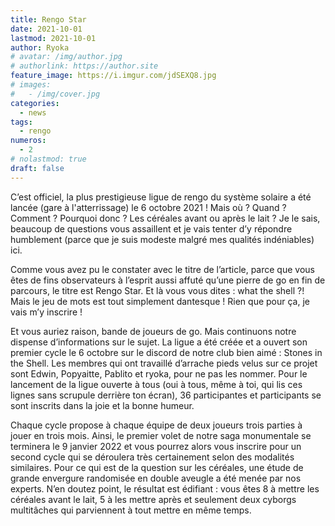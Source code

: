 ```yaml
---
title: Rengo Star
date: 2021-10-01
lastmod: 2021-10-01
author: Ryoka
# avatar: /img/author.jpg
# authorlink: https://author.site
feature_image: https://i.imgur.com/jdSEXQ8.jpg
# images:
#   - /img/cover.jpg
categories:
  - news
tags:
  - rengo
numeros: 
  - 2
# nolastmod: true
draft: false
---
```


C’est officiel, la plus prestigieuse ligue de rengo du système solaire a été lancée (gare à l'atterrissage) le 6 octobre 2021 ! Mais où ? Quand ? Comment ? Pourquoi donc ? Les céréales avant ou après le lait ? Je le sais, beaucoup de questions vous assaillent et je vais tenter d’y répondre humblement (parce que je suis modeste malgré mes qualités indéniables) ici. 

<!-- more -->

Comme vous avez pu le constater avec le titre de l’article, parce que vous êtes de fins observateurs à l’esprit aussi affuté qu’une pierre de go en fin de parcours, le titre est Rengo Star. Et là vous vous dites : what the shell ?! Mais le jeu de mots est tout simplement dantesque ! Rien que pour ça, je vais m’y inscrire ! 

Et vous auriez raison, bande de joueurs de go. Mais continuons notre dispense d’informations sur le sujet. La ligue a été créée et a ouvert son premier cycle le 6 octobre sur le discord de notre club bien aimé : Stones in the Shell. Les membres qui ont travaillé d’arrache pieds velus sur ce projet sont Edwin, Popyaitte, Pablito et ryoka, pour ne pas les nommer. Pour le lancement de la ligue ouverte à tous (oui à tous, même à toi, qui lis ces lignes sans scrupule derrière ton écran), 36 participantes et participants se sont inscrits dans la joie et la bonne humeur.

Chaque cycle propose à chaque équipe de deux joueurs trois parties à jouer en trois mois. Ainsi, le premier volet de notre saga monumentale se terminera le 9 janvier 2022 et vous pourrez alors vous inscrire pour un second cycle qui se déroulera très certainement selon des modalités similaires. 
Pour ce qui est de la question sur les céréales, une étude de grande envergure randomisée en double aveugle a été menée par nos experts. N’en doutez point, le résultat est édifiant : vous êtes 8 à mettre les céréales avant le lait, 5 à les mettre après et seulement deux cyborgs multitâches qui parviennent à tout mettre en même temps.
